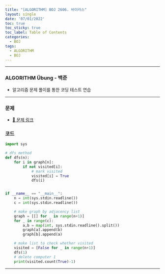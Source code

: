 ```yaml
---
title: "[ALGORITHM] BOJ 2606. 바이러스"
layout: single
date: '07/01/2022'
toc: true
toc_sticky: true
toc_label: Table of Contents
categories:
  - BOJ
tags:
  - ALGORITHM
  - BOJ
---
```


---
### ALGORITHM Übung - 백준
* 알고리즘 문제 풀이를 통한 코딩 테스트 연습

---

### 문제
* [🔗 문제 링크](https://www.acmicpc.net/problem/2606)

### 코드
```python
import sys

# dfs method
def dfs(n):
    for i in graph[n]:
        if not visited[i]:
            # mark visited
            visited[i] = True
            dfs(i)


if __name__ == "__main__":
    n = int(sys.stdin.readline())
    c = int(sys.stdin.readline())

    # make graph by adjacency list
    graph = [[] for _ in range(n+1)]
    for _ in range(c):
        a,b = map(int, sys.stdin.readline().split())
        graph[a].append(b)
        graph[b].append(a)

    # make list to check whether visited
    visited = [False for _ in range(n+1)]
    dfs(1)
    # delete computer 1
    print(visited.count(True)-1)
```

---
